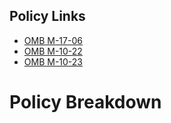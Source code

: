 

## Policy Links
* [OMB M-17-06](https://www.whitehouse.gov/sites/whitehouse.gov/files/omb/memoranda/2017/m-17-06.pdf)
* [OMB M-10-22](https://obamawhitehouse.archives.gov/sites/default/files/omb/assets/memoranda_2010/m10-22.pdf)
* [OMB M-10-23](https://obamawhitehouse.archives.gov/sites/default/files/omb/assets/memoranda_2010/m10-23.pdf)





# Policy Breakdown 



